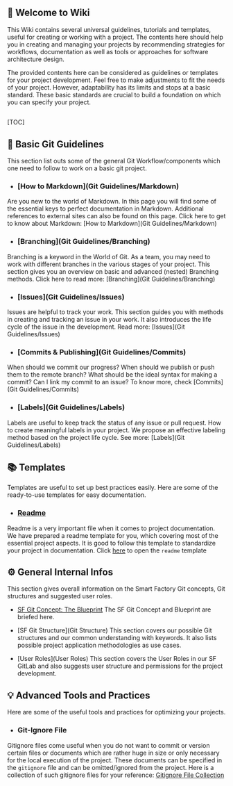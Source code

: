 ## 📜 Welcome to Wiki
This Wiki contains several universal guidelines, tutorials and templates, useful for creating or working with a project. The contents here should help you in creating and managing your projects by recommending strategies for workflows, documentation as well as tools or approaches for software architecture design.

The provided contents here can be considered as guidelines or templates for your project development. Feel free to make adjustments to fit the needs of your project. However, adaptability has its limits and stops at a basic standard. These basic standards are crucial to build a foundation on which you can specify your project.
##
[TOC]

## 📖 Basic Git Guidelines <a name = "basic_guidelines"></a> 

This section list outs some of the general Git Workflow/components which one need to follow to work on a basic git project. 

- ### [How to Markdown](Git Guidelines/Markdown)<a name = "how_to_markdown"></a> 
Are you new to the world of Markdown. In this page you will find some of the essential keys to perfect documentation in Markdown. Additional references to external sites can also be found on this page.
Click here to get to know about Markdown: [How to Markdown](Git Guidelines/Markdown)

- ### [Branching](Git Guidelines/Branching)<a name = "branching"></a> 
Branching is a keyword in the World of Git. As a team, you may need to work with different branches in the various stages of your project. This section gives you an overview on basic and advanced (nested) Branching methods. Click here to read more: [Branching](Git Guidelines/Branching)

- ### [Issues](Git Guidelines/Issues)<a name = "issues"></a> 
Issues are helpful to track your work. This section guides you with methods in creating and tracking an issue in your work. It also introduces the life cycle of the issue in the development. Read more: 
 [Issues](Git Guidelines/Issues)

- ### [Commits & Publishing](Git Guidelines/Commits)<a name = "commits"></a> 
When should we commit our progress? When should we publish or push them to the remote branch? What should be the ideal syntax for making a commit? Can I link my commit to an issue? To know more, check [Commits](Git Guidelines/Commits)

- ### [Labels](Git Guidelines/Labels)<a name = "labels"></a> 
Labels are useful to keep track the status of any issue or pull request. How to create meaningful labels in your project. We propose an effective labeling method based on the project life cycle. See more: [Labels](Git Guidelines/Labels)

## 📚 Templates <a name = "templates"></a> 
Templates are useful to set up best practices easily. Here are some of the ready-to-use templates for easy documentation.
- ### [Readme](Templates/Readme)<a name = "readme"></a> 
Readme is a very important file when it comes to project documentation. We have prepared a readme template for you, which covering most of the essential project aspects. It is good to follow this template to standardize your project in documentation. Click [here](Templates/Readme) to open the `readme` template 

## ⚙️ General Internal Infos <a name = "general_infos"></a> 
This section gives overall information on the Smart Factory Git concepts, Git structures and suggested user roles.
- [SF Git Concept: The Blueprint](Blueprint)
The SF Git Concept and Blueprint are briefed here.
 
- [SF Git Structure](Git Structure)
This section covers our possible Git structures and our common understanding with keywords. It also lists possible project application methodologies as use cases. 

- [User Roles](User Roles)
This section covers the User Roles in our SF GitLab and also suggests user structure and permissions for the project development.  


## 💡 Advanced Tools and Practices<a name = "recommended_tools_services"></a> 
Here are some of the useful tools and practices for optimizing your projects. 

- ### Git-Ignore File  <a name = "gitignore"></a> 
Gitignore files come useful when you do not want to commit or version certain files or documents which are rather huge in size or only necessary for the local execution of the project. These documents can be specified in the `gitignore` file and can be omitted/ignored from the project. Here is a collection of such gitignore files for your reference: [Gitignore File Collection](https://github.com/github/gitignore)

